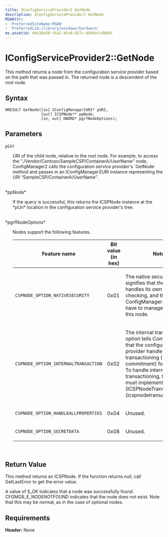 ```yaml
---
title: IConfigServiceProvider2 GetNode
description: IConfigServiceProvider2 GetNode
MSHAttr:
- 'PreferredSiteName:MSDN'
- 'PreferredLib:/library/windows/hardware'
ms.assetid: 4dc10a59-f6a2-45c0-927c-d594afc9bb91
---
```


# IConfigServiceProvider2::GetNode


This method returns a node from the configuration service provider based on the path that was passed in. The returned node is a descendent of the root node.

## Syntax


``` syntax
HRESULT GetNode([in] IConfigManager2URI* pURI, 
                [out] ICSPNode** ppNode,
                [in, out] DWORD* pgrfNodeOptions);
```

## Parameters

<a href="" id="puri"></a>*pUri*
<ul style="list-style-type:none">
<li>
URI of the child node, relative to the root node. For example, to access the "./Vendor/Contoso/SampleCSP/ContainerA/UserName" node, ConfigManager2 calls the configuration service provider's `GetNode` method and passes in an IConfigManager2URI instance representing the URI “SampleCSP/ContainerA/UserName”.
</li>
</ul>
<br>
<a href="" id="ppnode"></a>*ppNode*
<ul style="list-style-type:none">
<li>
If the query is successful, this returns the ICSPNode instance at the *pUri* location in the configuration service provider's tree.
</li>
</ul>
<br>
<a href="" id="pgrfnodeoptions"></a>*pgrfNodeOptions*
<ul style="list-style-type:none">
<li>
Nodes support the following features.

<table>
<colgroup>
<col width="33%" />
<col width="33%" />
<col width="33%" />
</colgroup>
<thead>
<tr class="header">
<th>Feature name</th>
<th>Bit value (in hex)</th>
<th>Notes</th>
</tr>
</thead>
<tbody>
<tr class="odd">
<td><p><code>CSPNODE_OPTION_NATIVESECURITY</code></p></td>
<td><p>0x01</p></td>
<td><p>The native security option signifies that the node handles its own security checking, and that ConfigManager2 does not have to manage security for this node.</p></td>
</tr>
<tr class="even">
<td><p><code>CSPNODE_OPTION_INTERNALTRANSACTION</code></p></td>
<td><p>0x02</p></td>
<td><p>The internal transactioning option tells ConfigManager2 that the configuration service provider handles the transactioning (rollback and commitment) for the node. To handle internal transactioning, the node must implement the [ICSPNodeTransactioning](icspnodetransactioning.md).</p></td>
</tr>
<tr class="odd">
<td><p><code>CSPNODE_OPTION_HANDLEALLPROPERTIES</code></p></td>
<td><p>0x04</p></td>
<td><p>Unused.</p></td>
</tr>
<tr class="even">
<td><p><code>CSPNODE_OPTION_SECRETDATA</code></p></td>
<td><p>0x08</p></td>
<td><p>Unused.</p></td>
</tr>
</tbody>
</table>
</li>
</ul>
<br>

## Return Value

This method returns an ICSPNode. If the function returns null, call GetLastError to get the error value.

A value of S\_OK indicates that a node was successfully found. CFGMGR\_E\_NODENOTFOUND indicates that the node does not exist. Note that this may be normal, as in the case of optional nodes.

## Requirements

**Header:** None

 






